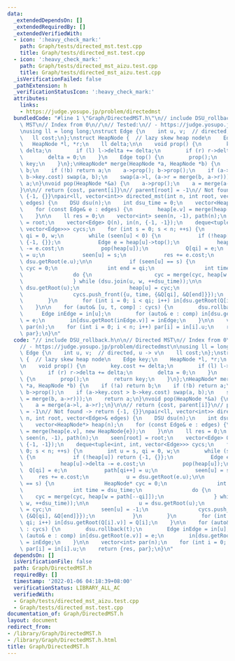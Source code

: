 ```yaml
---
data:
  _extendedDependsOn: []
  _extendedRequiredBy: []
  _extendedVerifiedWith:
  - icon: ':heavy_check_mark:'
    path: Graph/tests/directed_mst.test.cpp
    title: Graph/tests/directed_mst.test.cpp
  - icon: ':heavy_check_mark:'
    path: Graph/tests/directed_mst_aizu.test.cpp
    title: Graph/tests/directed_mst_aizu.test.cpp
  _isVerificationFailed: false
  _pathExtension: h
  _verificationStatusIcon: ':heavy_check_mark:'
  attributes:
    links:
    - https://judge.yosupo.jp/problem/directedmst
  bundledCode: "#line 1 \"Graph/DirectedMST.h\"\n// include DSU_rollback.h\n\n// Directed\
    \ MST\n// Index from 0\n//\n// Tested:\n// - https://judge.yosupo.jp/problem/directedmst\n\
    \nusing ll = long long;\nstruct Edge {\n    int u, v;  // directed, u -> v\n \
    \   ll cost;\n};\nstruct HeapNode {  // lazy skew heap node\n    Edge key;\n \
    \   HeapNode *l, *r;\n    ll delta;\n\n    void prop() {\n        key.cost +=\
    \ delta;\n        if (l) l->delta += delta;\n        if (r) r->delta += delta;\n\
    \        delta = 0;\n    }\n    Edge top() {\n        prop();\n        return\
    \ key;\n    }\n};\nHeapNode* merge(HeapNode *a, HeapNode *b) {\n    if (!a) return\
    \ b;\n    if (!b) return a;\n    a->prop(); b->prop();\n    if (a->key.cost >\
    \ b->key.cost) swap(a, b);\n    swap(a->l, (a->r = merge(b, a->r)));\n    return\
    \ a;\n}\nvoid pop(HeapNode *&a) {\n    a->prop();\n    a = merge(a->l, a->r);\n\
    }\n\n// return {cost, parent[i]}\n// parent[root] = -1\n// Not found -> return\
    \ {-1, {}}\npair<ll, vector<int>> directed_mst(int n, int root, vector<Edge>&\
    \ edges) {\n    DSU dsu(n);\n    int dsu_time = 0;\n    vector<HeapNode*> heap(n);\n\
    \    for (const Edge& e : edges) {\n        heap[e.v] = merge(heap[e.v], new HeapNode{e});\n\
    \    }\n\n    ll res = 0;\n    vector<int> seen(n, -1), path(n);\n    seen[root]\
    \ = root;\n    vector<Edge> Q(n), in(n, {-1, -1});\n    deque<tuple<int, int,\
    \ vector<Edge>>> cycs;\n    for (int s = 0; s < n; ++s) {\n        int u = s,\
    \ qi = 0, w;\n        while (seen[u] < 0) {\n            if (!heap[u]) return\
    \ {-1, {}};\n            Edge e = heap[u]->top();\n            heap[u]->delta\
    \ -= e.cost;\n            pop(heap[u]);\n            Q[qi] = e;\n            path[qi++]\
    \ = u;\n            seen[u] = s;\n            res += e.cost;\n            u =\
    \ dsu.getRoot(e.u);\n\n            if (seen[u] == s) {\n                HeapNode*\
    \ cyc = 0;\n                int end = qi;\n                int time = dsu_time;\n\
    \                do {\n                    cyc = merge(cyc, heap[w = path[--qi]]);\n\
    \                } while (dsu.join(u, w, ++dsu_time));\n\n                u =\
    \ dsu.getRoot(u);\n                heap[u] = cyc;\n                seen[u] = -1;\n\
    \                cycs.push_front({u, time, {&Q[qi], &Q[end]}});\n            }\n\
    \        }\n        for (int i = 0; i < qi; i++) in[dsu.getRoot(Q[i].v)] = Q[i];\n\
    \    }\n\n    for (auto& [u, t, comp] : cycs) {\n        dsu.rollback(t);\n  \
    \      Edge inEdge = in[u];\n        for (auto& e : comp) in[dsu.getRoot(e.v)]\
    \ = e;\n        in[dsu.getRoot(inEdge.v)] = inEdge;\n    }\n\n    vector<int>\
    \ par(n);\n    for (int i = 0; i < n; i++) par[i] = in[i].u;\n    return {res,\
    \ par};\n}\n"
  code: "// include DSU_rollback.h\n\n// Directed MST\n// Index from 0\n//\n// Tested:\n\
    // - https://judge.yosupo.jp/problem/directedmst\n\nusing ll = long long;\nstruct\
    \ Edge {\n    int u, v;  // directed, u -> v\n    ll cost;\n};\nstruct HeapNode\
    \ {  // lazy skew heap node\n    Edge key;\n    HeapNode *l, *r;\n    ll delta;\n\
    \n    void prop() {\n        key.cost += delta;\n        if (l) l->delta += delta;\n\
    \        if (r) r->delta += delta;\n        delta = 0;\n    }\n    Edge top()\
    \ {\n        prop();\n        return key;\n    }\n};\nHeapNode* merge(HeapNode\
    \ *a, HeapNode *b) {\n    if (!a) return b;\n    if (!b) return a;\n    a->prop();\
    \ b->prop();\n    if (a->key.cost > b->key.cost) swap(a, b);\n    swap(a->l, (a->r\
    \ = merge(b, a->r)));\n    return a;\n}\nvoid pop(HeapNode *&a) {\n    a->prop();\n\
    \    a = merge(a->l, a->r);\n}\n\n// return {cost, parent[i]}\n// parent[root]\
    \ = -1\n// Not found -> return {-1, {}}\npair<ll, vector<int>> directed_mst(int\
    \ n, int root, vector<Edge>& edges) {\n    DSU dsu(n);\n    int dsu_time = 0;\n\
    \    vector<HeapNode*> heap(n);\n    for (const Edge& e : edges) {\n        heap[e.v]\
    \ = merge(heap[e.v], new HeapNode{e});\n    }\n\n    ll res = 0;\n    vector<int>\
    \ seen(n, -1), path(n);\n    seen[root] = root;\n    vector<Edge> Q(n), in(n,\
    \ {-1, -1});\n    deque<tuple<int, int, vector<Edge>>> cycs;\n    for (int s =\
    \ 0; s < n; ++s) {\n        int u = s, qi = 0, w;\n        while (seen[u] < 0)\
    \ {\n            if (!heap[u]) return {-1, {}};\n            Edge e = heap[u]->top();\n\
    \            heap[u]->delta -= e.cost;\n            pop(heap[u]);\n          \
    \  Q[qi] = e;\n            path[qi++] = u;\n            seen[u] = s;\n       \
    \     res += e.cost;\n            u = dsu.getRoot(e.u);\n\n            if (seen[u]\
    \ == s) {\n                HeapNode* cyc = 0;\n                int end = qi;\n\
    \                int time = dsu_time;\n                do {\n                \
    \    cyc = merge(cyc, heap[w = path[--qi]]);\n                } while (dsu.join(u,\
    \ w, ++dsu_time));\n\n                u = dsu.getRoot(u);\n                heap[u]\
    \ = cyc;\n                seen[u] = -1;\n                cycs.push_front({u, time,\
    \ {&Q[qi], &Q[end]}});\n            }\n        }\n        for (int i = 0; i <\
    \ qi; i++) in[dsu.getRoot(Q[i].v)] = Q[i];\n    }\n\n    for (auto& [u, t, comp]\
    \ : cycs) {\n        dsu.rollback(t);\n        Edge inEdge = in[u];\n        for\
    \ (auto& e : comp) in[dsu.getRoot(e.v)] = e;\n        in[dsu.getRoot(inEdge.v)]\
    \ = inEdge;\n    }\n\n    vector<int> par(n);\n    for (int i = 0; i < n; i++)\
    \ par[i] = in[i].u;\n    return {res, par};\n}\n"
  dependsOn: []
  isVerificationFile: false
  path: Graph/DirectedMST.h
  requiredBy: []
  timestamp: '2022-01-06 04:18:39+08:00'
  verificationStatus: LIBRARY_ALL_AC
  verifiedWith:
  - Graph/tests/directed_mst_aizu.test.cpp
  - Graph/tests/directed_mst.test.cpp
documentation_of: Graph/DirectedMST.h
layout: document
redirect_from:
- /library/Graph/DirectedMST.h
- /library/Graph/DirectedMST.h.html
title: Graph/DirectedMST.h
---
```

